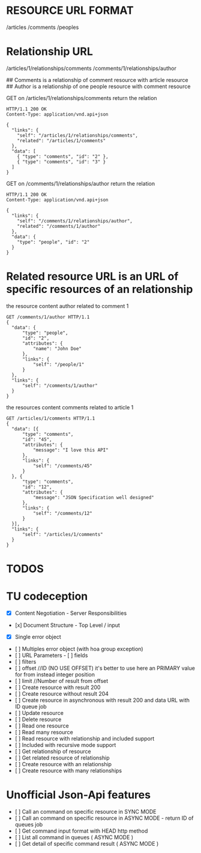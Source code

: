 # RESOURCE URL FORMAT

/articles
/comments
/peoples


# Relationship URL

/articles/1/relationships/comments
/comments/1/relationships/author

## Comments is a relationship of comment resource with article resource
## Author is a relationship of one people resource with comment resource

GET on /articles/1/relationships/comments return the relation
```
HTTP/1.1 200 OK
Content-Type: application/vnd.api+json

{
  "links": {
    "self": "/articles/1/relationships/comments",
    "related": "/articles/1/comments"
  },
  "data": [
    { "type": "comments", "id": "2" },
    { "type": "comments", "id": "3" }
  ]
}
```

GET on /comments/1/relationships/author return the relation
```
HTTP/1.1 200 OK
Content-Type: application/vnd.api+json

{
  "links": {
    "self": "/comments/1/relationships/author",
    "related": "/comments/1/author"
  },
  "data": {
    "type": "people", "id": "2"
  }
}
```

# Related resource URL is an URL of specific resources of an relationship
the resource content author related to comment 1
```
GET /comments/1/author HTTP/1.1
{
  "data": {
      "type": "people",
      "id": "2",
      "attributes": {
          "name": "John Doe"
      },
      "links": {
          "self": "/people/1"
      }
  },
  "links": {
      "self": "/comments/1/author"
  }
}
```

the resources content comments related to article 1
```
GET /articles/1/comments HTTP/1.1
{
  "data": [{
      "type": "comments",
      "id": "45",
      "attributes": {
          "message": "I love this API"
      },
      "links": {
          "self": "/comments/45"
      }
  }, {
      "type": "comments",
      "id": "12",
      "attributes": {
          "message": "JSON Specification well designed"
      },
      "links": {
          "self": "/comments/12"
      }
  }],
  "links": {
      "self": "/articles/1/comments"
  }
}
```

# TODOS

# TU codeception
 - [x] Content Negotiation - Server Responsibilities
 - [x] Document Structure - Top Level / input
 - [x] Single error object
 - [ ] Multiples error object (with hoa group exception)
 - [ ] URL Parameters
  - [ ] fields
  - [ ] filters
  - [ ] offset //ID (NO USE OFFSET) it's better to use here an PRIMARY value for from instead integer position
  - [ ] limit  //Number of result from offset
 - [ ] Create resource with result 200
 - [ ] Create resource without result 204
 - [ ] Create resource in asynchronous with result 200 and data URL with ID queue job
 - [ ] Update resource
 - [ ] Delete resource
 - [ ] Read one resource
 - [ ] Read many resource
 - [ ] Read resource with relationship and included support
 - [ ] Included with recursive mode support
 - [ ] Get relationship of resource
 - [ ] Get related resource of relationship
 - [ ] Create resource with an relationship
 - [ ] Create resource with many relationships

# Unofficial Json-Api features

 - [ ] Call an command on specific resource in SYNC MODE
 - [ ] Call an command on specific resource in ASYNC MODE - return ID of queues job
 - [ ] Get command input format with HEAD http method
 - [ ] List all command in queues ( ASYNC MODE )
 - [ ] Get detail of specific command result ( ASYNC MODE )

